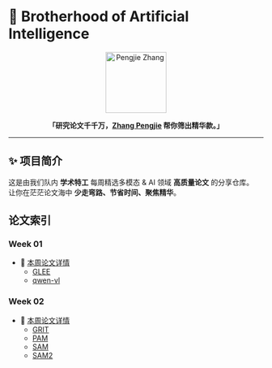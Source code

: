# 🤖 Brotherhood of Artificial Intelligence

<p align="center">
  <a href="https://github.com/ZPJ-LEFT">
    <img src="https://github.com/ZPJ-LEFT.png?size=120" width="120" alt="Pengjie Zhang">
  </a>
</p>

<p align="center">
  <strong>「研究论文千千万，<a href="https://github.com/ZPJ-LEFT">Zhang Pengjie</a> 帮你筛出精华款。」</strong>
</p>

---

## ✨ 项目简介

这是由我们队内 **学术特工** 每周精选多模态 & AI 领域 **高质量论文** 的分享仓库。  
让你在茫茫论文海中 **少走弯路、节省时间、聚焦精华**。

## 论文索引


### Week 01

- 📄 [本周论文详情](Weekly_upload/Week_01/README.md)
  - [GLEE](Weekly_upload/Week_01/GLEE.pdf)
  - [qwen-vl](Weekly_upload/Week_01/qwen-vl.pdf)

### Week 02

- 📄 [本周论文详情](Weekly_upload/Week_02/README.md)
  - [GRIT](Weekly_upload/Week_02/GRIT.pdf)
  - [PAM](Weekly_upload/Week_02/PAM.pdf)
  - [SAM](Weekly_upload/Week_02/SAM.pdf)
  - [SAM2](Weekly_upload/Week_02/SAM2.pdf)
